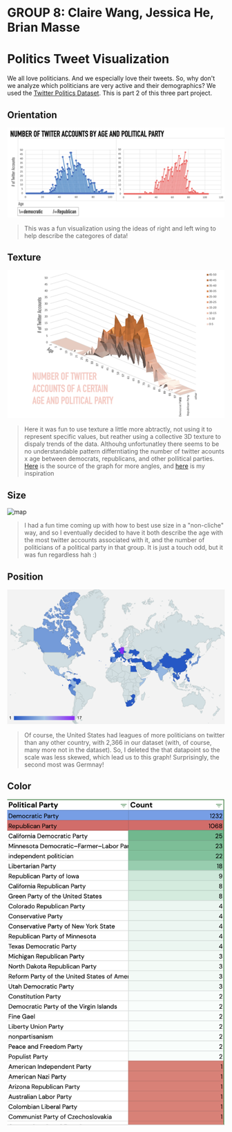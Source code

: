 # GROUP 8: Claire Wang, Jessica He, Brian Masse

# Politics Tweet Visualization

We all love politicians. And we especially love their tweets. So, why don't we analyze which politicians are very active and their demographics? We used the [Twitter Politics Dataset](https://www.kaggle.com/mrmorj/us-politicians-twitter-dataset/version/1). This is part 2 of this three part project.

## Orientation

![map](https://github.com/ClaireBookworm/politics-tweet-visualization/blob/main/PART%20II-Creation/Images/Screen%20Shot%202022-01-12%20at%202.45.34%20AM.png)

> This was a fun visualization using the ideas of right and left wing to help describe the categores of data! 

## Texture

![map](https://github.com/ClaireBookworm/politics-tweet-visualization/blob/main/PART%20II-Creation/Images/Screen%20Shot%202022-01-12%20at%202.45.40%20AM.png)

> Here it was fun to use texture a little more abtractly, not using it to represent specific values, but reather using a collective 3D texture to dispaly trends of the data. Althouhg unfortunatley there seems to be no understandable pattern differntiating the number of twitter acounts x age between democrats, republicans, and other pollitical parties. [Here](https://andover0-my.sharepoint.com/:x:/g/personal/bmasse23_andover_edu/ET_XAAayU_NLqAsDpoopRYEBvq7aI9UB15p3G4KOkq0cDA?e=QLn2DB) is the source of the graph for more angles, and [here](https://pudding.cool/2018/12/3d-cities-story/) is my inspiration

## Size

![map](https://github.com/ClaireBookworm/politics-tweet-visualization/blob/main/PART%20II-Creation/Images/test.png)

>I had a fun time coming up with how to best use size in a "non-cliche" way, and so I eventually decided to have it both describe the age with the most twitter accounts associated with it, and the number of politicians of a political party in that group. It is just a touch odd, but it was fun regardless hah :)

## Position

![map](https://github.com/ClaireBookworm/politics-tweet-visualization/blob/main/PART%20II-Creation/Images/position-world-map.png)

> Of course, the United States had leagues of more politicians on twitter than any other country, with 2,366 in our dataset (with, of course, many more not in the dataset). So, I deleted the that datapoint so the scale was less skewed, which lead us to this graph! Surprisingly, the second most was Germnay!

## Color

![color](https://github.com/ClaireBookworm/politics-tweet-visualization/blob/main/PART%20II-Creation/Images/color-tweet-polit.png)
